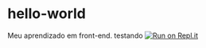 # hello-world
Meu aprendizado em front-end.
testando
[![Run on Repl.it](https://repl.it/badge/github/nunesvitor7/hello-world)](https://repl.it/github/nunesvitor7/hello-world)